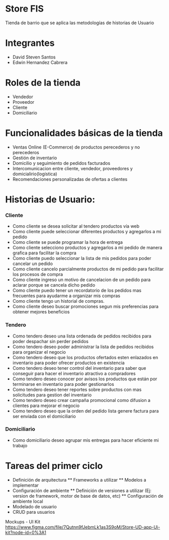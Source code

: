 # Store FIS
Tienda de barrio que se aplica las metodologías de historias de Usuario

# Integrantes
* David Steven Santos 
* Edwin Hernandez Cabrera

# Roles de la tienda
* Vendedor
* Proveedor
* Cliente
* Domiciliario

# Funcionalidades básicas de la tienda
* Ventas Online (E-Commerce) de productos perecederos y no perecederos
* Gestión de inventario
* Domicilio y seguimiento de pedidos facturados
* Intercomunicacion entre cliente, vendedor, proveedores y domicialirio(logística)
* Recomendaciones personalizadas de ofertas a clientes

# Historias de Usuario:

### Cliente 
* Como cliente se desea solicitar al tendero productos vía web
* Como cliente puede seleccionar diferentes productos y agregarlos a mi pedido
* Como cliente se puede programar la hora de entrega
* Como cliente selecciono productos y agregarlos a mi pedido de manera grafica para facilitar la compra
* Como cliente puedo seleccionar la lista de mis pedidos para poder cancelar un pedido
* Como cliente cancelo parcialmente productos de mi pedido para facilitar los procesos de compra
* Como cliente ingreso un motivo de cancelacion de un pedido para aclarar porque se cancela dicho pedido
* Como cliente puedo tener un recordatorio de los pedidos mas frecuentes para ayudarme a organizar mis compras
* Como cliente tengo un historial de compras.
* Como cliente deseo buscar promociones segun mis preferencias para obtener mejores beneficios

### Tendero
* Como tendero deseo una lista ordenada de pedidos recibidos para poder despachar sin perder pedidos 
* Como tendero deseo poder administrar la lista de pedidos recibidos para organizar el negocio
* Como tendero deseo que los productos ofertados esten enlazados en inventario para poder ofrecer productos en existencia
* Como tendero deseo tener control del inventario para saber que conseguir para hacer el inventario atractivo a compradores
* Como tendero deseo conocer por avisos los productos que están por terminarse en inventario para poder gestionarlos
* Como tendero deseo tener reportes sobre productos con mas solicitudes para gestion del inventario
* Como tendero deseo crear campaña promocional como difusion a clientes para mejorar el negocio
* Como tendero deseo que la orden del pedido lista genere factura para ser enviada con el domiciliario

### Domiciliario
* Como domiciliario deseo agrupar mis entregas para hacer eficiente mi trabajo


# Tareas del primer ciclo
* Definición de arquitectura
   ** Frameworks a utilizar 
   ** Modelos a implementar
* Configuración de ambiente
   ** Definición de versiones a utilizar (Ej: version de framework, motor de base de datos, etc)
   ** Configuración de ambiente local
* Modelado de usuario
* CRUD para usuarios


Mockups - UI Kit
https://www.figma.com/file/7Qutnn9fJebmLk1as3S9oM/Store-UD-app-Ui-kit?node-id=0%3A1
